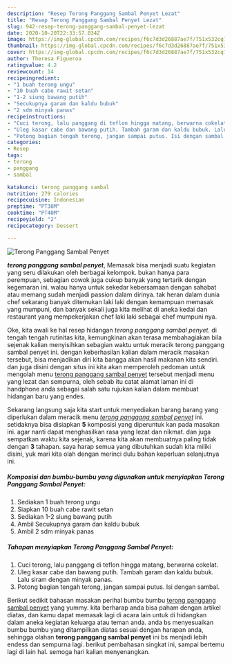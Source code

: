 ```yaml
---
description: "Resep Terong Panggang Sambal Penyet Lezat"
title: "Resep Terong Panggang Sambal Penyet Lezat"
slug: 942-resep-terong-panggang-sambal-penyet-lezat
date: 2020-10-20T22:33:57.034Z
image: https://img-global.cpcdn.com/recipes/f6c7d3d26887ae7f/751x532cq70/terong-panggang-sambal-penyet-foto-resep-utama.jpg
thumbnail: https://img-global.cpcdn.com/recipes/f6c7d3d26887ae7f/751x532cq70/terong-panggang-sambal-penyet-foto-resep-utama.jpg
cover: https://img-global.cpcdn.com/recipes/f6c7d3d26887ae7f/751x532cq70/terong-panggang-sambal-penyet-foto-resep-utama.jpg
author: Theresa Figueroa
ratingvalue: 4.2
reviewcount: 14
recipeingredient:
- "1 buah terong ungu"
- "10 buah cabe rawit setan"
- "1-2 siung bawang putih"
- "Secukupnya garam dan kaldu bubuk"
- "2 sdm minyak panas"
recipeinstructions:
- "Cuci terong, lalu panggang di teflon hingga matang, berwarna cokelat."
- "Uleg kasar cabe dan bawang putih. Tambah garam dan kaldu bubuk. Lalu siram dengan minyak panas."
- "Potong bagian tengah terong, jangan sampai putus. Isi dengan sambal."
categories:
- Resep
tags:
- terong
- panggang
- sambal

katakunci: terong panggang sambal 
nutrition: 279 calories
recipecuisine: Indonesian
preptime: "PT38M"
cooktime: "PT40M"
recipeyield: "2"
recipecategory: Dessert

---
```



![Terong Panggang Sambal Penyet](https://img-global.cpcdn.com/recipes/f6c7d3d26887ae7f/751x532cq70/terong-panggang-sambal-penyet-foto-resep-utama.jpg)

<b><i>terong panggang sambal penyet</i></b>, Memasak bisa menjadi suatu kegiatan yang seru dilakukan oleh berbagai kelompok. bukan hanya para perempuan, sebagian cowok juga cukup banyak yang tertarik dengan kegemaran ini. walau hanya untuk sekedar kebersamaan dengan sahabat atau memang sudah menjadi passion dalam dirinya. tak heran dalam dunia chef sekarang banyak ditemukan laki laki dengan kemampuan memasak yang mumpuni, dan banyak sekali juga kita melihat di aneka kedai dan restaurant yang mempekerjakan chef laki laki sebagai chef mumpuni nya.



Oke, kita awali ke hal resep hidangan <i>terong panggang sambal penyet</i>. di tengah tengah rutinitas kita, kemungkinan akan terasa membahagiakan bila sejenak kalian menyisihkan sebagian waktu untuk meracik terong panggang sambal penyet ini. dengan keberhasilan kalian dalam meracik masakan tersebut, bisa menjadikan diri kita bangga akan hasil makanan kita sendiri. dan juga disini dengan situs ini kita akan memperoleh pedoman untuk mengolah menu <u>terong panggang sambal penyet</u> tersebut menjadi menu yang lezat dan sempurna, oleh sebab itu catat alamat laman ini di handphone anda sebagai salah satu rujukan kalian dalam membuat hidangan baru yang endes.


Sekarang langsung saja kita start untuk menyediakan barang barang yang diperlukan dalam meracik menu <u><i>terong panggang sambal penyet</i></u> ini. setidaknya bisa disiapkan <b>5</b> komposisi yang diperuntuk kan pada masakan ini. agar nanti dapat menghasilkan rasa yang lezat dan nikmat. dan juga sempatkan waktu kita sejenak, karena kita akan membuatnya paling tidak dengan <b>3</b> tahapan. saya harap semua yang dibutuhkan sudah kita miliki disini, yuk mari kita olah dengan merinci dulu bahan keperluan selanjutnya ini.

<!--inarticleads1-->

##### Komposisi dan bumbu-bumbu yang digunakan untuk menyiapkan Terong Panggang Sambal Penyet:

1. Sediakan 1 buah terong ungu
1. Siapkan 10 buah cabe rawit setan
1. Sediakan 1-2 siung bawang putih
1. Ambil Secukupnya garam dan kaldu bubuk
1. Ambil 2 sdm minyak panas




<!--inarticleads2-->

##### Tahapan menyiapkan Terong Panggang Sambal Penyet:

1. Cuci terong, lalu panggang di teflon hingga matang, berwarna cokelat.
1. Uleg kasar cabe dan bawang putih. Tambah garam dan kaldu bubuk. Lalu siram dengan minyak panas.
1. Potong bagian tengah terong, jangan sampai putus. Isi dengan sambal.




Berikut sedikit bahasan masakan perihal bumbu bumbu <u>terong panggang sambal penyet</u> yang yummy. kita berharap anda bisa paham dengan artikel diatas, dan kamu dapat memasak lagi di acara lain untuk di hidangkan dalam aneka kegiatan keluarga atau teman anda. anda bs menyesuaikan bumbu bumbu yang ditampilkan diatas sesuai dengan harapan anda, sehingga olahan <b>terong panggang sambal penyet</b> ini bs menjadi lebih endess dan sempurna lagi. berikut pembahasan singkat ini, sampai bertemu lagi di lain hal. semoga hari kalian menyenangkan.
